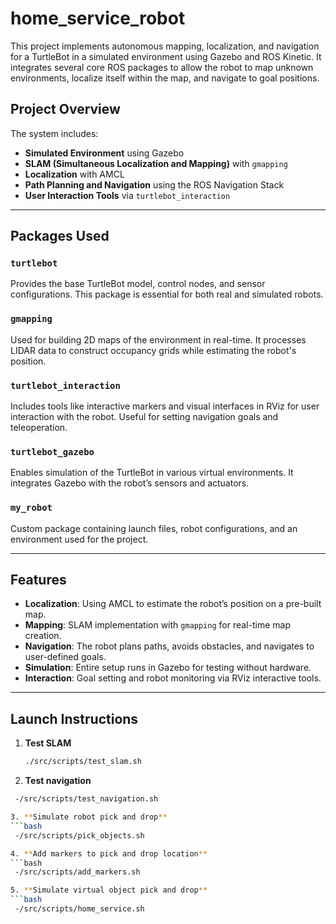 # home_service_robot

This project implements autonomous mapping, localization, and navigation for a TurtleBot in a simulated environment using Gazebo and ROS Kinetic. It integrates several core ROS packages to allow the robot to map unknown environments, localize itself within the map, and navigate to goal positions.

## Project Overview

The system includes:

- **Simulated Environment** using Gazebo
- **SLAM (Simultaneous Localization and Mapping)** with `gmapping`
- **Localization** with AMCL
- **Path Planning and Navigation** using the ROS Navigation Stack
- **User Interaction Tools** via `turtlebot_interaction`

---

## Packages Used

### `turtlebot`
Provides the base TurtleBot model, control nodes, and sensor configurations. This package is essential for both real and simulated robots.

### `gmapping`
Used for building 2D maps of the environment in real-time. It processes LIDAR data to construct occupancy grids while estimating the robot's position.

###  `turtlebot_interaction`
Includes tools like interactive markers and visual interfaces in RViz for user interaction with the robot. Useful for setting navigation goals and teleoperation.

###  `turtlebot_gazebo`
Enables simulation of the TurtleBot in various virtual environments. It integrates Gazebo with the robot’s sensors and actuators.

### `my_robot`
Custom package containing launch files, robot configurations, and an environment used for the project.

---

## Features

- **Localization**: Using AMCL to estimate the robot’s position on a pre-built map.
- **Mapping**: SLAM implementation with `gmapping` for real-time map creation.
- **Navigation**: The robot plans paths, avoids obstacles, and navigates to user-defined goals.
- **Simulation**: Entire setup runs in Gazebo for testing without hardware.
- **Interaction**: Goal setting and robot monitoring via RViz interactive tools.

---

## Launch Instructions

1. **Test SLAM**
   ```bash
   ./src/scripts/test_slam.sh

2. **Test navigation**
  ```bash
   -/src/scripts/test_navigation.sh

3. **Simulate robot pick and drop**
  ```bash
   -/src/scripts/pick_objects.sh

4. **Add markers to pick and drop location**
  ```bash
   -/src/scripts/add_markers.sh

5. **Simulate virtual object pick and drop**
  ```bash
   -/src/scripts/home_service.sh



